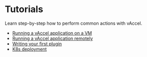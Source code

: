 # Tutorials

Learn step-by-step how to perform common actions with vAccel.

- [Running a vAccel application on a VM](running-a-vaccel-application-on-a-vm.md)
- [Running a vAccel application remotely](running-a-vaccel-application-remotely.md)
- [Writing your first plugin](writing-your-first-plugin.md)
- [K8s deployment](k8s-deployment.md)
